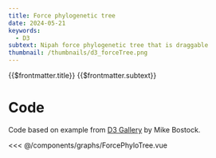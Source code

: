 ```yaml
---
title: Force phylogenetic tree
date: 2024-05-21
keywords:
  - D3
subtext: Nipah force phylogenetic tree that is draggable
thumbnail: /thumbnails/d3_forceTree.png
---
```


<script setup>
  import ForcePhyloTree from '/components/graphs/ForcePhyloTree.vue';
</script>

<FigureTitle>{{$frontmatter.title}}</FigureTitle>
<SubtitleHeader>{{$frontmatter.subtext}}</SubtitleHeader>
<D3PlotContainer>
<ForcePhyloTree/>
</D3PlotContainer>

<div class='code-below-figure'>

# Code

Code based on example from <a href="https://observablehq.com/@d3/force-directed-tree?intent=fork">D3 Gallery</a> by Mike Bostock.

<<< @/components/graphs/ForcePhyloTree.vue

</div>